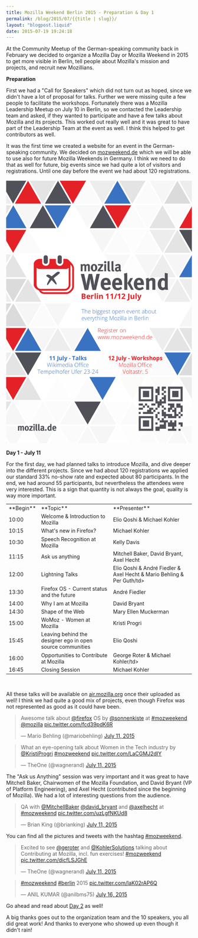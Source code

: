 ```yaml
---
title: Mozilla Weekend Berlin 2015 - Preparation & Day 1
permalink: /blog/2015/07/{{title | slug}}/
layout: "blogpost.liquid"
date: 2015-07-19 19:24:18
---
```


At the Community Meetup of the German-speaking community back in February we decided to organize a Mozilla Day or Mozilla Weekend in 2015 to get more visible in Berlin, tell people about Mozilla's mission and projects, and recruit new Mozillians.

**Preparation**

First we had a "Call for Speakers" which did not turn out as hoped, since we didn't have a lot of proposal for talks. Further we were missing quite a few people to facilitate the workshops. Fortunately there was a Mozilla Leadership Meetup on July 10 in Berlin, so we contacted the Leadership team and asked, if they wanted to participate and have a few talks about Mozilla and its projects. This worked out really well and it was great to have part of the Leadership Team at the event as well. I think this helped to get contributors as well.

It was the first time we created a website for an event in the German-speaking community. We decided on [mozweekend.de](http://mozweekend.de/) which we will be able to use also for future Mozilla Weekends in Germany. I think we need to do that as well for future, big events since we had quite a lot of visitors and registrations. Until one day before the event we had about 120 registrations.

[![CI6ryViWcAALYGP.png_large](/images/2015/07/CI6ryViWcAALYGP.png_large.png)](/images/2015/07/CI6ryViWcAALYGP.png_large.png)

**Day 1 - July 11**

For the first day, we had planned talks to introduce Mozilla, and dive deeper into the different projects. Since we had about 120 registrations we applied our standard 33% no-show rate and expected about 80 participants. In the end, we had around 55 participants, but nevertheless the attendees were very interested. This is a sign that quantity is not always the goal, quality is way more important.
<table cellpadding="2">
<tbody>
<tr>
<td>**Begin**</td>
<td>**Topic**</td>
<td>**Presenter**</td>
</tr>
<tr>
<td>10:00</td>
<td>Welcome &amp; Introduction to Mozilla</td>
<td>Elio Qoshi &amp; Michael Kohler</td>
</tr>
<tr>
<td>10:15</td>
<td>What's new in Firefox?</td>
<td>Michael Kohler</td>
</tr>
<tr>
<td>10:30</td>
<td>Speech Recognition at Mozilla</td>
<td>Kelly Davis</td>
</tr>
<tr>
<td>11:15</td>
<td>Ask us anything</td>
<td>Mitchell Baker, David Bryant, Axel Hecht</td>
</tr>
<tr>
<td>12:00</td>
<td>Lightning Talks</td>
<td>Elio Qoshi &amp; André Fiedler &amp; Axel Hecht &amp; Mario Behling &amp; Per Guth/td&gt;</td>
</tr>
<tr>
<td>13:30</td>
<td>Firefox OS - Current status and the future</td>
<td>André Fiedler</td>
</tr>
<tr>
<td>14:00</td>
<td>Why I am at Mozilla</td>
<td>David Bryant</td>
</tr>
<tr>
<td>14:30</td>
<td>Shape of the Web</td>
<td>Mary Ellen Muckerman</td>
</tr>
<tr>
<td>15:00</td>
<td>WoMoz - Women at Mozilla</td>
<td>Kristi Progri</td>
</tr>
<tr>
<td>15:45</td>
<td>Leaving behind the designer ego in open source communities</td>
<td>Elio Qoshi</td>
</tr>
<tr>
<td>16:00</td>
<td>Opportunities to Contribute at Mozilla</td>
<td>George Roter &amp; Michael Kohler/td&gt;</td>
</tr>
<tr>
<td>16:45</td>
<td>Closing Session</td>
<td>Michael Kohler</td>
</tr>
</tbody>
</table>
&nbsp;

All these talks will be available on [air.mozilla.org](air.mozilla.org) once their uploaded as well! I think we had quite a good mix of projects, even though Firefox was not represented as good as it could have been.
> Awesome talk about [@firefox](https://twitter.com/firefox) OS by [@sonnenkiste](https://twitter.com/sonnenkiste) at [#mozweekend](https://twitter.com/hashtag/mozweekend?src=hash) [@mozilla](https://twitter.com/mozilla) [pic.twitter.com/fcd39pdK6R](http://t.co/fcd39pdK6R)
>
> — Mario Behling (@mariobehling) [July 11, 2015](https://twitter.com/mariobehling/status/619834739541868544)
<script src="//platform.twitter.com/widgets.js" async="" charset="utf-8"></script>

> What an eye-opening talk about Women in the Tech industry by [@KristiProgri](https://twitter.com/KristiProgri) [#mozweekend](https://twitter.com/hashtag/mozweekend?src=hash) [pic.twitter.com/LaCGMJ2dIY](http://t.co/LaCGMJ2dIY)
>
>
> — TheOne (@wagnerand) [July 11, 2015](https://twitter.com/wagnerand/status/619859490192642048)

<script src="//platform.twitter.com/widgets.js" async="" charset="utf-8"></script>

The "Ask us Anything" session was very important and it was great to have Mitchell Baker, Chairwomen of the Mozilla Foundation, and David Bryant (VP of Platform Engineering), and Axel Hecht (contributed since the beginning of Mozilla). We had a lot of interesting questions from the audience.
> QA with [@MitchellBaker](https://twitter.com/MitchellBaker) [@david_bryant](https://twitter.com/david_bryant) and [@axelhecht](https://twitter.com/axelhecht) at [#mozweekend](https://twitter.com/hashtag/mozweekend?src=hash) [pic.twitter.com/uzLgfNKUd8](http://t.co/uzLgfNKUd8)
>
> — Brian King (@brianking) [July 11, 2015](https://twitter.com/brianking/status/619800933640310784)
<script src="//platform.twitter.com/widgets.js" async="" charset="utf-8"></script>

You can find all the pictures and tweets with the hashtag [#mozweekend](https://twitter.com/search?q=mozweekend).

> Excited to see [@geroter](https://twitter.com/geroter) and [@KohlerSolutions](https://twitter.com/KohlerSolutions) talking about Contributing at Mozilla, incl. fun exercises! [#mozweekend](https://twitter.com/hashtag/mozweekend?src=hash) [pic.twitter.com/dicfLSJGhE](http://t.co/dicfLSJGhE)
>
>
> — TheOne (@wagnerand) [July 11, 2015](https://twitter.com/wagnerand/status/619878069214543872)

<script src="//platform.twitter.com/widgets.js" async="" charset="utf-8"></script>
> [#mozweekend](https://twitter.com/hashtag/mozweekend?src=hash) [#berlin](https://twitter.com/hashtag/berlin?src=hash) 2015 [pic.twitter.com/laK02rAP6Q](http://t.co/laK02rAP6Q)
>
> — ANIL KUMAR (@anilbms75) [July 16, 2015](https://twitter.com/anilbms75/status/621781127188115456)
<script src="//platform.twitter.com/widgets.js" async="" charset="utf-8"></script>

Go ahead and read about [Day 2](http://www.michaelkohler.info/2015/mozilla-weekend-berlin-2015-day-2) as well!

A big thanks goes out to the organization team and the 10 speakers, you all did great work! And thanks to everyone who showed up even though it didn't rain!
